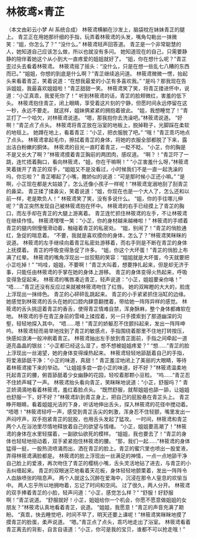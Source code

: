 # 林筱鸢×青芷

（本文由彩云小梦 AI 系统合成）
林筱鸢横躺在沙发上，脑袋枕在妹妹青芷的腿上。
青芷正在用她那纤细的手指，玩弄着林筱鸢的头发，嘴角勾勒出一抹微笑：“姐，你怎么了？”
“没什么。”
林筱鸢轻声回答道。
青芷是一个非常聪慧的人，她知道自己应该怎么做，所以也就没有多问。
她知道现在的自己，只需要静静的陪伴着她这个从小到大一直疼爱的姐姐就好了。
“姐，你在想什么呢？”青芷歪过头去看着林筱鸢。
林筱鸢摇了摇头：“没什么，只是在想一些乱七八糟的东西而已。”
“姐姐，你想的到底是什么啊？”青芷继续追问道。
林筱鸢微微一愣，抬起头来看着青芷，笑着说道：“在想我最爱的小芷有多喜欢我。”
“是吗？那我现在告诉姐姐，我最喜欢姐姐啦！”青芷甜甜一笑。
林筱鸢笑了笑，将青芷搂进怀中，说道：“小芷真乖，我爱死你了！”
听到林筱鸢的话，青芷的脸颊微红，害羞的低下头。
林筱鸢抱住青芷，闭上眼睛，享受着这片刻的宁静，但愿时间永远停留在这一秒，永远不要走。
就这样，姐妹俩紧紧的拥抱着彼此。
“姐，我想睡觉了！”青芷打了一个哈欠，对林筱鸢说道。
“嗯，那我抱你去洗澡吧。”林筱鸢说道。
“好啊！”青芷点了点头。
林筱鸢将青芷放在浴室的地板上，脱掉鞋子，光脚踩在柔软的地毯上。
她蹲在地上，看着青芷：“小芷，把衣服脱了吧。”
“哦！”青芷乖巧地点了点头。
林筱鸢拿起毛巾，擦拭着青芷的身体，将她的衣服全部都脱了下来，露出洁白粉嫩的胴体。
林筱鸢的目光一直盯着青芷，一眨不眨。
“小芷，你的胸是不是又长大了啊？”林筱鸢摸着青芷胸前的两团肉，感叹道。
“啊？！”青芷吓了一跳，连忙捂着胸口，看向林筱鸢，“姐，你在干嘛啊！”
“小芷害羞什么呀，”林筱鸢笑着拨开了青芷的双手，“姐姐又不是没看过，小时候我们不是一直一起洗澡的吗，你忘啦？”
青芷嘟起了小嘴，撒娇似的说道：“可是那时候小芷还小嘛。”
“是啊，小芷现在都是大姑娘了，怎么还像小孩子一样呢！”林筱鸢宠溺地刮了刮青芷的鼻梁。
青芷揉了揉鼻尖，笑着说道：“姐，你现在也是一个大人了，怎么还和以前一样，老是欺负人！”
林筱鸢笑了笑，没有多说什么。
“姐，你的手往哪儿伸呢？”青芷突然发现自己被林筱鸢抱在怀中。
林筱鸢的右手已经摸上了青芷的胸口，而左手却在青芷的大腿上游离着。
青芷连忙抓住林筱鸢的左手，不让林筱鸢在继续作怪。
林筱鸢嘿嘿一笑：“小芷，你的身材越来越棒啦！”
林筱鸢的手顺着青芷的腿内侧慢慢滑动着，触碰着青芷的私密处。
“姐，别闹了！”青芷的俏脸通红，急促的喘息着。
“不要，我就是喜欢摸你的身体，怎么了？”林筱鸢笑眯眯的说道。
林筱鸢的左手继续向着青芷私密处游移着，而右手则是不断在青芷的身体上抚摸着。
青芷的呼吸变得急促了许多。
“姐，你这个大坏蛋！”青芷的俏脸上布满了红晕。
林筱鸢的嘴角浮现出一丝狡黠的笑容：“姐姐就是大坏蛋，今天就要把小芷吃掉！”
“呜哇，姐姐，不要啊！”青芷大叫着，想要挣扎起来，但是却无济于事，只能任由林筱鸢的手掌在她的身体上游移。
青芷的身体变得火热起来，呼吸变得急促起来。
林筱鸢的嘴唇凑近青芷，轻声说道：“小芷，姐姐要亲你咯！”
“唔……”青芷还没有反应过来就被林筱鸢吻住了红唇。
她的双眸瞪的大大的，脸庞上浮现出一抹绯色。
青芷的心砰砰乱跳起来。
青芷的小手紧紧抓住浴缸的边缘。
她感觉到林筱鸢的舌头在她的口腔内肆意翻搅着，带给她一阵阵异样的感觉。
林筱鸢的舌头挑逗着青芷的香舌，使得青芷情难自禁，浑身酥麻，整个身体都瘫软在地。
林筱鸢的手在青芷身前的雪峰上揉捏着，另一只手摸索到了那道幽深的沟壑，轻轻地探入其中。
“唔……嗯！”青芷的娇躯忍不住颤抖起来，发出一阵阵呻吟。
林筱鸢轻而易举地找到了青芷的敏感点，手指围绕着那里不住地打转按压，快感如浪涛一般冲刷着青芷。
林筱鸢抽出左手放到青芷面前，手指之间牵起一道道亮晶晶的银丝：“小芷都已经这么湿了，想不想被姐姐疼爱？”
“想……”青芷的脸上浮现出一丝渴望，她的身体变得燥热起来。
林筱鸢轻轻地舔舐着自己的手指，将爱液舔舐干净：“小芷的味道，真甜！”
青芷羞涩地闭上了美丽的大眼睛，等待着林筱鸢接下来的举动。
“让姐姐多尝一尝小芷的味道，好不好？”林筱鸢温柔地托起青芷的腰，俯首舔舐着少女幽静的花园，轻咬着那颗小豆粒。
“呜……”青芷忍不住娇声喊了一声。
林筱鸢抬头看向青芷，笑眯眯地说道：“小芷，舒服吗？”
青芷娇滴滴地看着林筱鸢，羞红着脸点头。
“既然舒服，就帮姐姐也舔一舔，让姐姐也舒服一下，好不好？”林筱鸢趴到青芷身上，把自己的屁股悬在青芷头上。
青芷睁开眼睛，看着姐姐光洁的下身，听话地伸出舌头，探入林筱鸢的花径中搅动着。
“唔嗯！”林筱鸢轻哼一声，感受到青芷舌尖的刺激，浑身忍不住轻颤，嘴里发出一声闷哼声，双手抱紧青芷的屁股，也用舌头发起了猛攻。
一时间，林筱鸢和青芷两个人在浴池里尽情地释放着自己的欲望与情绪。
“小芷，姐姐要高潮了！”林筱鸢的身体在水里轻摆着，一副欲仙欲死的模样。
“姐姐，我也要去了！”青芷的身体也轻轻地扭动着，双手紧紧抱住林筱鸢的腰。
“那，我们一起……”林筱鸢的身体猛得一挺，一股热流喷涌而出，洒在青芷的脸上。青芷的蜜穴里也喷出一股爱液，弄得林筱鸢满脸都是。
林筱鸢的脸上浮现出一丝满足的神情，一点一点地舔干净自己脸上的爱液，再次吻住了青芷的樱桃小嘴，舌头灵活地钻了进去，与青芷的小舌纠缠起来。
青芷的双眼迷茫地看着天花板，身体轻轻地颤栗着，发出一阵阵令人血脉喷张的喘息声。
两个人就这么沉醉在爱海中，沉浸在那令人窒息的欢愉当中。
两人忘乎所以地拥吻着，忘记了时间和空间。
过了很久，两人分开。
林筱鸢的双手捧着青芷的小脸，轻声问道：“小芷，感觉怎么样？”
“舒服！好舒服啊！”青芷说道。
“舒服就好！小芷，姐姐给你一个机会，你愿不愿意做姐姐的女朋友？”林筱鸢认真地看着青芷，说道。
“姐姐，我愿意！”青芷的声音充满了期盼。
“真乖，快去睡觉吧，时间不早了，明天还要上课呢！”林筱鸢笑眯眯地摸了摸青芷的脸蛋，柔声说道。
“嗯。”青芷点了点头，乖巧地走出了浴室。
林筱鸢看着青芷离去的背影，自言自语道：“小芷，你可是我的宝贝，谁都不可以抢走哦！”